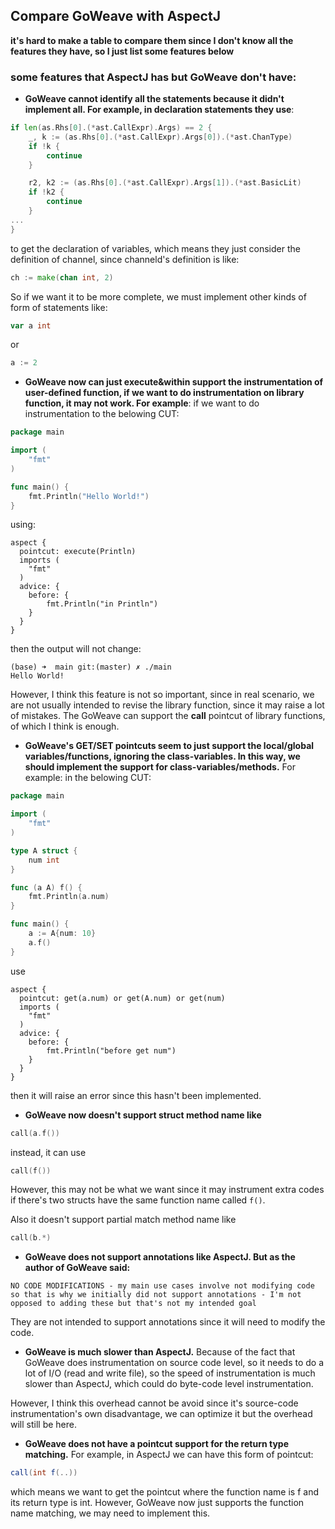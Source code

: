 ## Compare GoWeave with AspectJ

**it's hard to make a table to compare them since I don't know all the features they have, so I just list some features below**

### some features that AspectJ has but GoWeave don't have:

* **GoWeave cannot identify all the statements because it didn't implement all. For example, in declaration statements they use**:
```Go
if len(as.Rhs[0].(*ast.CallExpr).Args) == 2 {
	_, k := (as.Rhs[0].(*ast.CallExpr).Args[0]).(*ast.ChanType)
	if !k {
	    continue
	}

	r2, k2 := (as.Rhs[0].(*ast.CallExpr).Args[1]).(*ast.BasicLit)
	if !k2 {
		continue
	}
...
}
```
to get the declaration of variables, which means they just consider the definition of channel, since channeld's definition is like:
```Go
ch := make(chan int, 2)
```

So if we want it to be more complete, we must implement other kinds of form of statements like:
```Go
var a int
```
or 
```Go
a := 2
```

* **GoWeave now can just **execute&within** support the instrumentation of user-defined function, if we want to do instrumentation on library function, it may not work. For example**:
if we want to do instrumentation to the belowing CUT:
```Go
package main

import (
	"fmt"
)

func main() {
	fmt.Println("Hello World!")
}
```
using:
```
aspect {
  pointcut: execute(Println)
  imports (
    "fmt"
  )
  advice: {
	before: {
    	fmt.Println("in Println")
  	}
  }
}
```
then the output will not change:
```shell
(base) ➜  main git:(master) ✗ ./main
Hello World!
```

However, I think this feature is not so important, since in real scenario, we are not usually intended to revise the library function, since it may raise a lot of mistakes. The GoWeave can support the **call** pointcut of library functions, of which I think is enough.

* **GoWeave's GET/SET pointcuts seem to just support the local/global variables/functions, ignoring the class-variables. In this way, we should implement the support for class-variables/methods.**
For example:
in the belowing CUT:
```Go
package main

import (
	"fmt"
)

type A struct {
	num int
}

func (a A) f() {
	fmt.Println(a.num)
}

func main() {
	a := A{num: 10}
	a.f()
}
```
use
```
aspect {
  pointcut: get(a.num) or get(A.num) or get(num)
  imports (
    "fmt"
  )
  advice: {
	before: {
    	fmt.Println("before get num")
  	}
  }
}
```
then it will raise an error since this hasn't been implemented.

* **GoWeave now doesn't support struct method name like**
```Go
call(a.f())
```
instead, it can use
```Go
call(f())
```
However, this may not be what we want since it may instrument extra codes if there's two structs have the same function name called `f()`.

Also it doesn't support partial match method name like
```Go
call(b.*)
```

* **GoWeave does not support annotations like AspectJ. But as the author of GoWeave said:**
```
NO CODE MODIFICATIONS - my main use cases involve not modifying code so that is why we initially did not support annotations - I'm not opposed to adding these but that's not my intended goal
```
They are not intended to support annotations since it will need to modify the code.

* **GoWeave is much slower than AspectJ.**
Because of the fact that GoWeave does instrumentation on source code level, so it needs to do a lot of I/O (read and write file), so the speed of instrumentation is much slower than AspectJ, which could do byte-code level instrumentation.

However, I think this overhead cannot be avoid since it's source-code instrumentation's own disadvantage, we can optimize it but the overhead will still be here.

* **GoWeave does not have a pointcut support for the return type matching.**
For example, in AspectJ we can have this form of pointcut:
```Java
call(int f(..))
```
which means we want to get the pointcut where the function name is f and its return type is int.
However, GoWeave now just supports the function name matching, we may need to implement this.